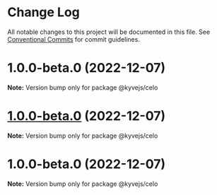# Change Log

All notable changes to this project will be documented in this file.
See [Conventional Commits](https://conventionalcommits.org) for commit guidelines.

# 1.0.0-beta.0 (2022-12-07)

**Note:** Version bump only for package @kyvejs/celo

# [1.0.0-beta.0](https://github.com/RuslanGlaznyov/kyvejs/compare/@kyvejs/celo@1.0.0-beta.0...@kyvejs/celo@1.0.0-beta.0) (2022-12-07)

**Note:** Version bump only for package @kyvejs/celo

# 1.0.0-beta.0 (2022-12-07)

**Note:** Version bump only for package @kyvejs/celo
